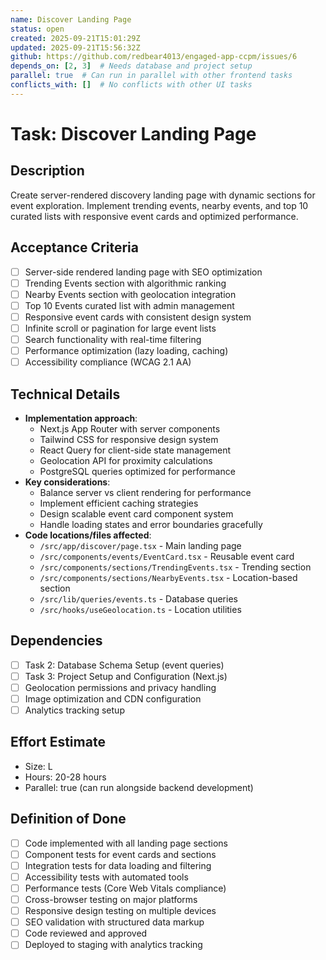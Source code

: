 ```yaml
---
name: Discover Landing Page
status: open
created: 2025-09-21T15:01:29Z
updated: 2025-09-21T15:56:32Z
github: https://github.com/redbear4013/engaged-app-ccpm/issues/6
depends_on: [2, 3]  # Needs database and project setup
parallel: true  # Can run in parallel with other frontend tasks
conflicts_with: []  # No conflicts with other UI tasks
---
```


# Task: Discover Landing Page

## Description
Create server-rendered discovery landing page with dynamic sections for event exploration. Implement trending events, nearby events, and top 10 curated lists with responsive event cards and optimized performance.

## Acceptance Criteria
- [ ] Server-side rendered landing page with SEO optimization
- [ ] Trending Events section with algorithmic ranking
- [ ] Nearby Events section with geolocation integration
- [ ] Top 10 Events curated list with admin management
- [ ] Responsive event cards with consistent design system
- [ ] Infinite scroll or pagination for large event lists
- [ ] Search functionality with real-time filtering
- [ ] Performance optimization (lazy loading, caching)
- [ ] Accessibility compliance (WCAG 2.1 AA)

## Technical Details
- **Implementation approach**:
  - Next.js App Router with server components
  - Tailwind CSS for responsive design system
  - React Query for client-side state management
  - Geolocation API for proximity calculations
  - PostgreSQL queries optimized for performance
- **Key considerations**:
  - Balance server vs client rendering for performance
  - Implement efficient caching strategies
  - Design scalable event card component system
  - Handle loading states and error boundaries gracefully
- **Code locations/files affected**:
  - `/src/app/discover/page.tsx` - Main landing page
  - `/src/components/events/EventCard.tsx` - Reusable event card
  - `/src/components/sections/TrendingEvents.tsx` - Trending section
  - `/src/components/sections/NearbyEvents.tsx` - Location-based section
  - `/src/lib/queries/events.ts` - Database queries
  - `/src/hooks/useGeolocation.ts` - Location utilities

## Dependencies
- [ ] Task 2: Database Schema Setup (event queries)
- [ ] Task 3: Project Setup and Configuration (Next.js)
- [ ] Geolocation permissions and privacy handling
- [ ] Image optimization and CDN configuration
- [ ] Analytics tracking setup

## Effort Estimate
- Size: L
- Hours: 20-28 hours
- Parallel: true (can run alongside backend development)

## Definition of Done
- [ ] Code implemented with all landing page sections
- [ ] Component tests for event cards and sections
- [ ] Integration tests for data loading and filtering
- [ ] Accessibility tests with automated tools
- [ ] Performance tests (Core Web Vitals compliance)
- [ ] Cross-browser testing on major platforms
- [ ] Responsive design testing on multiple devices
- [ ] SEO validation with structured data markup
- [ ] Code reviewed and approved
- [ ] Deployed to staging with analytics tracking
